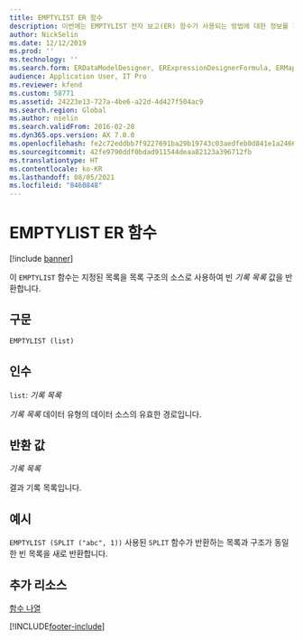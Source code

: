 ```yaml
---
title: EMPTYLIST ER 함수
description: 이번에는 EMPTYLIST 전자 보고(ER) 함수가 사용되는 방법에 대한 정보를 제공합니다.
author: NickSelin
ms.date: 12/12/2019
ms.prod: ''
ms.technology: ''
ms.search.form: ERDataModelDesigner, ERExpressionDesignerFormula, ERMappedFormatDesigner, ERModelMappingDesigner
audience: Application User, IT Pro
ms.reviewer: kfend
ms.custom: 58771
ms.assetid: 24223e13-727a-4be6-a22d-4d427f504ac9
ms.search.region: Global
ms.author: nselin
ms.search.validFrom: 2016-02-28
ms.dyn365.ops.version: AX 7.0.0
ms.openlocfilehash: fe2c72eddbb7f9227691ba29b19743c03aedfeb0d841e1a2466a159fa3afdf56
ms.sourcegitcommit: 42fe9790ddf0bdad911544deaa82123a396712fb
ms.translationtype: HT
ms.contentlocale: ko-KR
ms.lasthandoff: 08/05/2021
ms.locfileid: "8460848"
---
```

# <a name="emptylist-er-function"></a>EMPTYLIST ER 함수

[!include [banner](../includes/banner.md)]

이 `EMPTYLIST` 함수는 지정된 목록을 목록 구조의 소스로 사용하여 빈 *기록 목록* 값을 반환합니다.

## <a name="syntax"></a>구문

```vb
EMPTYLIST (list)
```

## <a name="arguments"></a>인수

`list`: *기록 목록*

*기록 목록* 데이터 유형의 데이터 소스의 유효한 경로입니다.

## <a name="return-values"></a>반환 값

*기록 목록*

결과 기록 목록입니다.

## <a name="example"></a>예시

`EMPTYLIST (SPLIT ("abc", 1))` 사용된 `SPLIT` 함수가 반환하는 목록과 구조가 동일한 빈 목록을 새로 반환합니다.

## <a name="additional-resources"></a>추가 리소스

[함수 나열](er-functions-category-list.md)


[!INCLUDE[footer-include](../../../includes/footer-banner.md)]